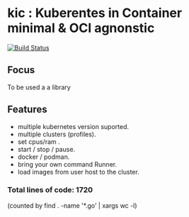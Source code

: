 # kic : Kuberentes in Container minimal & OCI agnonstic
[![Build Status](https://travis-ci.org/medyagh/kic.svg?branch=master)](https://travis-ci.org/medyagh/kic)

## Focus
To be used a a library

## Features
- multiple kubernetes version suported.
- multiple clusters (profiles).
- set cpus/ram .
- start / stop / pause.
- docker / podman.
- bring your own command Runner.
- load images from user host to the cluster.

 ### Total lines of code: 1720 
 (counted by  find . -name '*.go' | xargs wc -l)